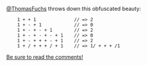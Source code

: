 [@ThomasFuchs](http://twitter.com/thomasfuchs) throws down this obfuscated beauty:

```
    1 + + 1              // => 2
    1 + - + 1            // => 0
    1 + - + - + 1        // => 2
    1 + - + - + - + 1    // => 0
    1 + - + + + - + 1    // => 2
    1 + / + + + / + 1    // => 1/ + + + /1
```

[Be sure to read the comments!](http://mir.aculo.us/2010/05/28/valid-javascript-or-not/?utm_source=feedburner&utm_medium=feed&utm_campaign=Feed:+miraculous+(mir.aculo.us))